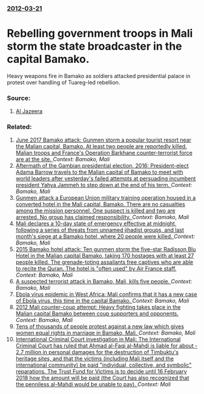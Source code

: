 ### [2012-03-21](/news/2012/03/21/index.md)

# Rebelling government troops in Mali storm the state broadcaster in the capital Bamako. 

Heavy weapons fire in Bamako as soldiers attacked presidential palace in protest over handling of Tuareg-led rebellion.


### Source:

1. [Al Jazeera](http://www.aljazeera.com/news/africa/2012/03/2012321184549658627.html)

### Related:

1. [June 2017 Bamako attack: Gunmen storm a popular tourist resort near the Malian capital, Bamako. At least two people are reportedly killed. Malian troops and France's Operation Barkhane counter-terrorist force are at the site. ](/news/2017/06/18/june-2017-bamako-attack-gunmen-storm-a-popular-tourist-resort-near-the-malian-capital-bamako-at-least-two-people-are-reportedly-killed-m.md) _Context: Bamako, Mali_
2. [Aftermath of the Gambian presidential election, 2016: President-elect Adama Barrow travels to the Malian capital of Bamako to meet with world leaders after yesterday's failed attempts at persuading incumbent president Yahya Jammeh to step down at the end of his term. ](/news/2017/01/14/aftermath-of-the-gambian-presidential-election-2016-president-elect-adama-barrow-travels-to-the-malian-capital-of-bamako-to-meet-with-worl.md) _Context: Bamako, Mali_
3. [Gunmen attack a European Union military training operation housed in a converted hotel in the Mali capital, Bamako. There are no casualties among the mission personnel. One suspect is killed and two are arrested. No group has claimed responsibility. ](/news/2016/03/21/gunmen-attack-a-european-union-military-training-operation-housed-in-a-converted-hotel-in-the-mali-capital-bamako-there-are-no-casualties.md) _Context: Bamako, Mali_
4. [Mali declares a 10-day state of emergency effective at midnight, following a series of threats from unnamed jihadist groups, and last month's siege at a Bamako hotel, where 20 people were killed. ](/news/2015/12/22/mali-declares-a-10-day-state-of-emergency-effective-at-midnight-following-a-series-of-threats-from-unnamed-jihadist-groups-and-last-month.md) _Context: Bamako, Mali_
5. [2015 Bamako hotel attack: Ten gunmen storm the five-star Radisson Blu Hotel in the Malian capital Bamako, taking 170 hostages with at least 27 people killed. The grenade-toting assailants free captives who are able to recite the Quran. The hotel is "often used" by Air France staff. ](/news/2015/11/20/2015-bamako-hotel-attack-ten-gunmen-storm-the-five-star-radisson-blu-hotel-in-the-malian-capital-bamako-taking-170-hostages-with-at-least.md) _Context: Bamako, Mali_
6. [A suspected terrorist attack in Bamako, Mali, kills five people. ](/news/2015/03/7/a-suspected-terrorist-attack-in-bamako-mali-kills-five-people.md) _Context: Bamako, Mali_
7. [Ebola virus epidemic in West Africa: Mali confirms that it has a new case of Ebola virus, this time in the capital Bamako. ](/news/2014/11/11/ebola-virus-epidemic-in-west-africa-mali-confirms-that-it-has-a-new-case-of-ebola-virus-this-time-in-the-capital-bamako.md) _Context: Bamako, Mali_
8. [2012 Mali counter-coup attempt: Heavy fighting takes place in the Malian capital Bamako between coup supporters and opponents. ](/news/2012/05/1/2012-mali-counter-coup-attempt-heavy-fighting-takes-place-in-the-malian-capital-bamako-between-coup-supporters-and-opponents.md) _Context: Bamako, Mali_
9. [ Tens of thousands of people protest against a new law which gives women equal rights in marriage in Bamako, Mali. ](/news/2009/08/23/tens-of-thousands-of-people-protest-against-a-new-law-which-gives-women-equal-rights-in-marriage-in-bamako-mali.md) _Context: Bamako, Mali_
10. [International Criminal Court investigation in Mali: The International Criminal Court has ruled that Ahmad al-Faqi al-Mahdi is liable for about - 2.7 million in personal damages for the destruction of Timbuktu's heritage sites, and that the victims (including Mali itself and the international community) be paid "individual, collective, and symbolic" reparations. The Trust Fund for Victims is to decide until 16 February 2018 how the amount will be paid (the Court has also recognized that the penniless al-Mahdi would be unable to pay). ](/news/2017/08/17/international-criminal-court-investigation-in-mali-the-international-criminal-court-has-ruled-that-ahmad-al-faqi-al-mahdi-is-liable-for-abo.md) _Context: Mali_

